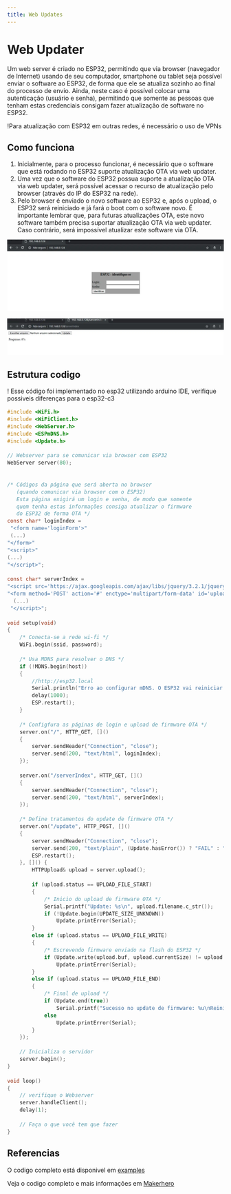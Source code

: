 ```yaml
---
title: Web Updates
---
```


# Web Updater

Um web server é criado no ESP32, permitindo que via browser (navegador de Internet) usando de seu computador, smartphone ou tablet seja possível enviar o software ao ESP32, de forma que ele se atualiza sozinho ao final do processo de envio.
Ainda, neste caso é possível colocar uma autenticação (usuário e senha), permitindo que somente as pessoas que tenham estas credenciais consigam fazer atualização de software no ESP32.

!Para atualização com ESP32 em outras redes, é necessário o uso de VPNs 

## Como funciona
1. Inicialmente, para o processo funcionar, é necessário que o software que está rodando no ESP32 suporte atualização OTA via web updater.
2. Uma vez que o software do ESP32 possua suporte a atualização OTA via web updater, será possível acessar o recurso de atualização pelo browser (através do IP do ESP32 na rede).
3. Pelo browser é enviado o novo software ao ESP32 e, após o upload, o ESP32 será reiniciado e já fará o boot com o software novo. É importante lembrar que, para futuras atualizações OTA, este novo software também precisa suportar atualização OTA via web updater. Caso contrário, será impossível atualizar este software via OTA.

![Tela de Login](../img/login.png)

![Tela de Envio de Arquivo](../img/send-file.png)


## Estrutura codigo

! Esse código foi implementado no esp32 utilizando arduino IDE, verifique possiveis diferenças para o esp32-c3

```c
#include <WiFi.h>
#include <WiFiClient.h>
#include <WebServer.h>
#include <ESPmDNS.h>
#include <Update.h>

// Webserver para se comunicar via browser com ESP32 
WebServer server(80);


/* Códigos da página que será aberta no browser 
   (quando comunicar via browser com o ESP32) 
   Esta página exigirá um login e senha, de modo que somente 
   quem tenha estas informações consiga atualizar o firmware
   do ESP32 de forma OTA */
const char* loginIndex = 
 "<form name='loginForm'>"
 (...)
"</form>"
"<script>"
(...)
"</script>";
 
const char* serverIndex = 
"<script src='https://ajax.googleapis.com/ajax/libs/jquery/3.2.1/jquery.min.js'></script>"
"<form method='POST' action='#' enctype='multipart/form-data' id='upload_form'>"
  (...)
 "</script>";

void setup(void) 
{
    /* Conecta-se a rede wi-fi */
    WiFi.begin(ssid, password);

    /* Usa MDNS para resolver o DNS */
    if (!MDNS.begin(host)) 
    { 
        //http://esp32.local
        Serial.println("Erro ao configurar mDNS. O ESP32 vai reiniciar em 1s...");
        delay(1000);
        ESP.restart();        
    }

    /* Configfura as páginas de login e upload de firmware OTA */
    server.on("/", HTTP_GET, []() 
    {
        server.sendHeader("Connection", "close");
        server.send(200, "text/html", loginIndex);
    });
    
    server.on("/serverIndex", HTTP_GET, []() 
    {
        server.sendHeader("Connection", "close");
        server.send(200, "text/html", serverIndex);
    });

    /* Define tratamentos do update de firmware OTA */
    server.on("/update", HTTP_POST, []() 
    {
        server.sendHeader("Connection", "close");
        server.send(200, "text/plain", (Update.hasError()) ? "FAIL" : "OK");
        ESP.restart();
    }, []() {
        HTTPUpload& upload = server.upload();
        
        if (upload.status == UPLOAD_FILE_START) 
        {
            /* Inicio do upload de firmware OTA */
            Serial.printf("Update: %s\n", upload.filename.c_str());
            if (!Update.begin(UPDATE_SIZE_UNKNOWN)) 
                Update.printError(Serial);
        } 
        else if (upload.status == UPLOAD_FILE_WRITE) 
        {
            /* Escrevendo firmware enviado na flash do ESP32 */
            if (Update.write(upload.buf, upload.currentSize) != upload.currentSize) 
                Update.printError(Serial);      
        } 
        else if (upload.status == UPLOAD_FILE_END) 
        {
            /* Final de upload */
            if (Update.end(true))             
                Serial.printf("Sucesso no update de firmware: %u\nReiniciando ESP32...\n", upload.totalSize);
            else
                Update.printError(Serial);
        }   
    });

    // Inicializa o servidor 
    server.begin();
}

void loop() 
{
    // verifique o Webserver
    server.handleClient();
    delay(1);
 
    // Faça o que você tem que fazer 
}


```

## Referencias
O codigo completo está disponivel em [examples](../examples)

Veja o codigo completo e mais informações em [Makerhero](https://www.makerhero.com/blog/atualizacao-de-software-ota-over-the-air-no-esp32/?srsltid=AfmBOoqDFvrbp68h9WQedmuc6kGOPKhI1Np1q63s5VHb7bFCbEliVQ8e)

